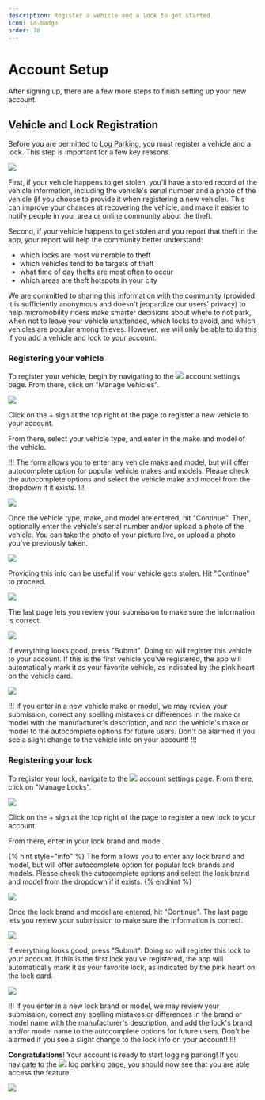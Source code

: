 ```yaml
---
description: Register a vehicle and a lock to get started
icon: id-badge
order: 78
---
```


# Account Setup

After signing up, there are a few more steps to finish setting up your new account.

## Vehicle and Lock Registration

Before you are permitted to [Log Parking](logging-parking.md), you must register a vehicle and a lock. This step is important for a few key reasons.

![](../static/screenshots/account-setup/log-parking-not-permitted.png)

First, if your vehicle happens to get stolen, you'll have a stored record of the vehicle information, including the vehicle's serial number and a photo of the vehicle (if you choose to provide it when registering a new vehicle). This can improve your chances at recovering the vehicle, and make it easier to notify people in your area or online community about the theft.

Second, if your vehicle happens to get stolen and you report that theft in the app, your report will help the community better understand:

- which locks are most vulnerable to theft
- which vehicles tend to be targets of theft
- what time of day thefts are most often to occur
- which areas are theft hotspots in your city

We are committed to sharing this information with the community (provided it is sufficiently anonymous and doesn't jeopardize our users' privacy) to help micromobility riders make smarter decisions about where to not park, when not to leave your vehicle unattended, which locks to avoid, and which vehicles are popular among thieves. However, we will only be able to do this if you add a vehicle and lock to your account.


### Registering your vehicle

To register your vehicle, begin by navigating to the ![](../static/icons/icon-account-settings.png) account settings page. From there, click on "Manage Vehicles".

![](../static/screenshots/account-setup/manage-vehicles-blank.png)

Click on the + sign at the top right of the page to register a new vehicle to your account.

From there, select your vehicle type, and enter in the make and model of the vehicle.

!!!
The form allows you to enter any vehicle make and model, but will offer autocomplete option for popular vehicle makes and models. Please check the autocomplete options and select the vehicle make and model from the dropdown if it exists.
!!!

![](../static/screenshots/account-setup/add-vehicle-1.png)

Once the vehicle type, make, and model are entered, hit "Continue". Then, optionally enter the vehicle's serial number and/or upload a photo of the vehicle. You can take the photo of your picture live, or upload a photo you've previously taken. 

![](../static/screenshots/account-setup/add-vehicle-2a.png)

Providing this info can be useful if your vehicle gets stolen. Hit "Continue" to proceed.

![](../static/screenshots/account-setup/add-vehicle-2b.png)

The last page lets you review your submission to make sure the information is correct. 

![](../static/screenshots/account-setup/add-vehicle-3.png)

If everything looks good, press "Submit". Doing so will register this vehicle to your account. If this is the first vehicle you've registered, the app will automatically mark it as your favorite vehicle, as indicated by the pink heart on the vehicle card.

![](../static/screenshots/account-setup/manage-vehicles-first.png)

!!!
If you enter in a new vehicle make or model, we may review your submission, correct any spelling mistakes or differences in the make or model with the manufacturer's description, and add the vehicle's make or model to the autocomplete options for future users. Don't be alarmed if you see a slight change to the vehicle info on your account!
!!!


### Registering your lock

To register your lock, navigate to the ![](../static/icons/icon-account-settings.png) account settings page. From there, click on "Manage Locks".

![](../static/screenshots/account-setup/manage-locks-blank.png)

Click on the + sign at the top right of the page to register a new lock to your account.

From there, enter in your lock brand and model.

{% hint style="info" %}
The form allows you to enter any lock brand and model, but will offer autocomplete option for popular lock brands and models. Please check the autocomplete options and select the lock brand and model from the dropdown if it exists.
{% endhint %}

![](../static/screenshots/account-setup/add-lock-1.png)

Once the lock brand and model are entered, hit "Continue". The last page lets you review your submission to make sure the information is correct.

![](../static/screenshots/account-setup/add-lock-2.png)

If everything looks good, press "Submit". Doing so will register this lock to your account. If this is the first lock you've registered, the app will automatically mark it as your favorite lock, as indicated by the pink heart on the lock card.

![](../static/screenshots/account-setup/manage-locks-first.png)

!!!
If you enter in a new lock brand or model, we may review your submission, correct any spelling mistakes or differences in the brand or model name with the manufacturer's description, and add the lock's brand and/or model name to the autocomplete options for future users. Don't be alarmed if you see a slight change to the lock info on your account!
!!!

**Congratulations**! Your account is ready to start logging parking! If you navigate to the ![](../.gitbook/assets/icon-nav-log-parking.png) log parking page, you should now see that you are able access the feature. 

![](../static/screenshots/account-setup/manage-locks-first.png)

